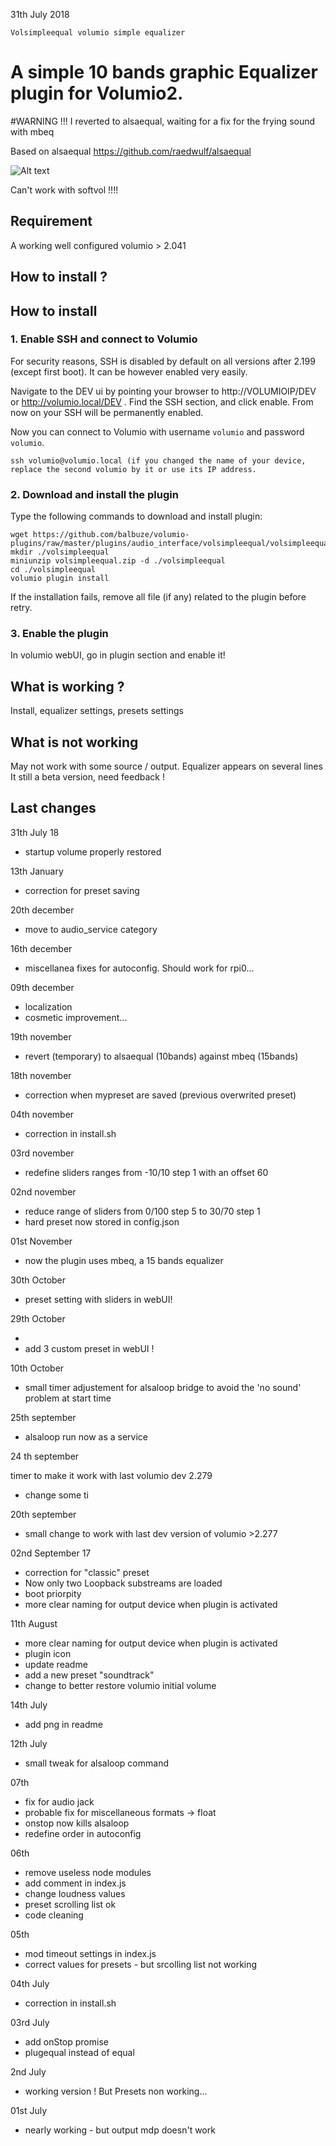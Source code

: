 31th July 2018


	Volsimpleequal volumio simple equalizer

# A simple 10 bands graphic Equalizer plugin for Volumio2.

#WARNING !!! I reverted to alsaequal, waiting for a fix for the frying sound with mbeq


Based on alsaequal https://github.com/raedwulf/alsaequal

![Alt text](volsimpleequal.png?raw=true "Equalizer")


Can't work with softvol !!!!

## Requirement

 A working well configured volumio > 2.041

## How to install ?

## How to install

### 1. Enable SSH and connect to Volumio

For security reasons, SSH is disabled by default on all versions after 2.199 (except first boot). It can be however enabled very easily.

Navigate to the DEV ui by pointing your browser to http://VOLUMIOIP/DEV or http://volumio.local/DEV . Find the SSH section, and click enable. From now on your SSH will be permanently enabled.

Now you can connect to Volumio with username `volumio` and password `volumio`.

```
ssh volumio@volumio.local (if you changed the name of your device, replace the second volumio by it or use its IP address.
```

### 2. Download and install the plugin

Type the following commands to download and install plugin:

```
wget https://github.com/balbuze/volumio-plugins/raw/master/plugins/audio_interface/volsimpleequal/volsimpleequal.zip
mkdir ./volsimpleequal
miniunzip volsimpleequal.zip -d ./volsimpleequal
cd ./volsimpleequal
volumio plugin install
```
If the installation fails, remove all file (if any) related to the plugin before retry.

### 3. Enable the plugin

In volumio webUI, go in plugin section and enable it!
## What is working ?

 Install, equalizer settings, presets settings

## What is not working

 May not work with some source / output.
 Equalizer appears on several lines
 It still a beta version, need feedback !

## Last changes

31th July 18

- startup volume properly restored

13th January

- correction for preset saving

20th december

- move to audio_service category

16th december
- miscellanea fixes for autoconfig. Should work for rpi0...

09th december

- localization
- cosmetic improvement...

19th november

- revert (temporary) to alsaequal (10bands) against mbeq (15bands)

18th november

- correction when mypreset are saved (previous overwrited preset)

04th november

- correction in install.sh

03rd november

- redefine sliders ranges from -10/10 step 1 with an offset 60

02nd november

- reduce range of sliders from 0/100 step 5 to 30/70 step 1
- hard preset now stored in config.json

01st November

- now the plugin uses mbeq, a 15 bands equalizer

30th October

- preset setting with sliders in webUI!

29th October

- 
- add 3 custom preset in webUI !

10th October

- small timer adjustement for alsaloop bridge to avoid the 'no sound' problem at start time

25th september

- alsaloop run now as a service

24 th september

timer to make it work with last volumio dev 2.279

- change some ti

20th september

- small change to work with last dev version of volumio >2.277

02nd September 17

- correction for "classic" preset
- Now only two Loopback substreams are loaded
- boot priorpity
- more clear naming for output device when plugin is activated

11th August

- more clear naming for output device when plugin is activated
- plugin icon
- update readme
- add a new preset "soundtrack"
- change to better restore volumio initial volume

14th July

- add png in readme

12th July
- small tweak for alsaloop command

07th
- fix for audio jack
- probable fix for miscellaneous formats -> float
- onstop now kills alsaloop
- redefine order in autoconfig

06th
- remove useless node modules
- add comment in index.js
- change loudness values
- preset  scrolling list ok
- code cleaning

05th
- mod timeout settings in index.js
- correct values for presets - but srcolling list not working

04th July
- correction in install.sh

03rd July
- add onStop promise
- plugequal instead of equal

2nd July
- working version ! But Presets non working...

01st July 
- nearly working - but output mdp doesn't work
